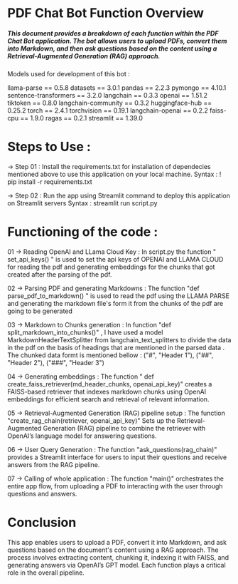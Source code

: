 # PDF Chat Bot Function Overview

##### This document provides a breakdown of each function within the PDF Chat Bot application. The bot allows users to upload PDFs, convert them into Markdown, and then ask questions based on the content using a Retrieval-Augmented Generation (RAG) approach.

Models used  for development of this bot :

llama-parse == 0.5.8
datasets == 3.0.1
pandas == 2.2.3
pymongo == 4.10.1 
sentence-transformers == 3.2.0
langchain == 0.3.3
openai == 1.51.2
tiktoken == 0.8.0
langchain-community == 0.3.2
huggingface-hub == 0.25.2
torch == 2.4.1
torchvision == 0.19.1
langchain-openai == 0.2.2
faiss-cpu == 1.9.0
ragas == 0.2.1
streamlit == 1.39.0

# Steps to Use :

  -> Step 01 : Install the requirements.txt for installation of dependecies mentioned above to use this application on your local machine.
            Syntax :  ! pip install -r requirements.txt 

  -> Step 02 : Run the app using Streamlit command to deploy this application on Streamlit servers 
            Syntax : streamlit run script.py 

# Functioning of the code :

  01 -> Reading OpenAI and LLama Cloud Key :
        In script.py the function " set_api_keys() " is used to set the api keys of OPENAI and LLAMA CLOUD for reading the pdf and generating 
        embeddings for the chunks that got created after the parsing of the pdf.

  02 -> Parsing PDF and generating Markdowns :
        The function "def parse_pdf_to_markdown() " is used to read the pdf using the LLAMA PARSE and generating the markdown file's form it from
        the chunks of the pdf are going to be generated

  03 -> Markdown to Chunks generation :
        In function "def split_markdown_into_chunks()" , I have used a model MarkdownHeaderTextSplitter from langchain_text_splitters to divide the data 
        in the pdf on the basis of headings that are mentioned in the parsed data .
        The chunked data formt is mentioned bellow :
        ("#", "Header 1"),
        ("##", "Header 2"),
        ("###", "Header 3")

  04 -> Generating embeddings :
        The function " def create_faiss_retriever(md_header_chunks, openai_api_key)" creates a FAISS-based retriever that indexes markdown chunks using OpenAI              embeddings   for efficient search and retrieval of relevant information.
  
  05 -> Retrieval-Augmented Generation (RAG) pipeline setup :
        The function "create_rag_chain(retriever, openai_api_key)" Sets up the Retrieval-Augmented Generation (RAG) pipeline to combine the retriever
        with OpenAI’s language model for answering questions.

  06 -> User Query Generation :
        The function "ask_questions(rag_chain)" provides a Streamlit interface for users to input their questions and receive answers from the RAG pipeline.

  07 -> Calling of whole application :
        The function "main()" orchestrates the entire app flow, from uploading a PDF to interacting with the user through questions and answers.

# Conclusion 
This app enables users to upload a PDF, convert it into Markdown, and ask questions based on the document's content using a RAG approach. The process involves extracting content, chunking it, indexing it with FAISS, and generating answers via OpenAI’s GPT model. Each function plays a critical role in the overall pipeline.
